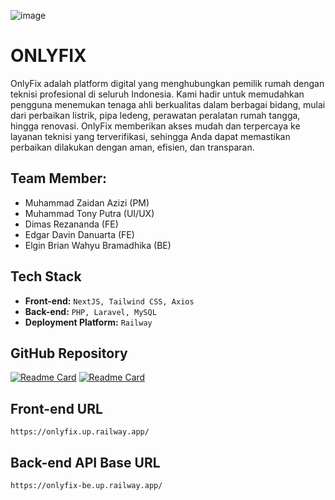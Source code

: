 ![image](https://github.com/user-attachments/assets/683308b2-3e52-47e6-b29e-214d49e7e2dc)

# ONLYFIX

OnlyFix adalah platform digital yang menghubungkan pemilik rumah dengan teknisi profesional di seluruh Indonesia. Kami hadir untuk memudahkan pengguna menemukan tenaga ahli berkualitas dalam berbagai bidang, mulai dari perbaikan listrik, pipa ledeng, perawatan peralatan rumah tangga, hingga renovasi. OnlyFix memberikan akses mudah dan terpercaya ke layanan teknisi yang terverifikasi, sehingga Anda dapat memastikan perbaikan dilakukan dengan aman, efisien, dan transparan.

## Team Member:
- Muhammad Zaidan Azizi (PM)
- Muhammad Tony Putra (UI/UX)
- Dimas Rezananda (FE)
- Edgar Davin Danuarta (FE)
- Elgin Brian Wahyu Bramadhika (BE)

## Tech Stack
- **Front-end:** `NextJS, Tailwind CSS, Axios`
- **Back-end:** `PHP, Laravel, MySQL`
- **Deployment Platform:** `Railway`

## GitHub Repository
[![Readme Card](https://github-readme-stats.vercel.app/api/pin/?username=elginbrian&repo=ONLYFIX-FE&theme=radical)](https://github.com/elginbrian/ONLYFIX-FE)
[![Readme Card](https://github-readme-stats.vercel.app/api/pin/?username=elginbrian&repo=ONLYFIX-BE&theme=radical)](https://github.com/elginbrian/ONLYFIX-BE)

## Front-end URL
`https://onlyfix.up.railway.app/`

## Back-end API Base URL
`https://onlyfix-be.up.railway.app/`
